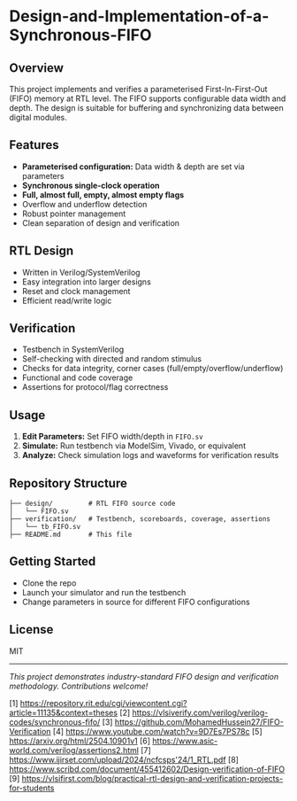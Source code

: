 # Design-and-Implementation-of-a-Synchronous-FIFO
## Overview
This project implements and verifies a parameterised First-In-First-Out (FIFO) memory at RTL level. The FIFO supports configurable data width and depth. The design is suitable for buffering and synchronizing data between digital modules.

## Features
- **Parameterised configuration:** Data width & depth are set via parameters
- **Synchronous single-clock operation**
- **Full, almost full, empty, almost empty flags**
- Overflow and underflow detection
- Robust pointer management
- Clean separation of design and verification

## RTL Design
- Written in Verilog/SystemVerilog
- Easy integration into larger designs
- Reset and clock management
- Efficient read/write logic

## Verification
- Testbench in SystemVerilog
- Self-checking with directed and random stimulus
- Checks for data integrity, corner cases (full/empty/overflow/underflow)
- Functional and code coverage
- Assertions for protocol/flag correctness

## Usage
1. **Edit Parameters:** Set FIFO width/depth in `FIFO.sv`
2. **Simulate:** Run testbench via ModelSim, Vivado, or equivalent
3. **Analyze:** Check simulation logs and waveforms for verification results

## Repository Structure
```
├── design/         # RTL FIFO source code
│   └── FIFO.sv
├── verification/   # Testbench, scoreboards, coverage, assertions
│   └── tb_FIFO.sv
├── README.md       # This file
```

## Getting Started
- Clone the repo
- Launch your simulator and run the testbench
- Change parameters in source for different FIFO configurations

## License
MIT

***

*This project demonstrates industry-standard FIFO design and verification methodology. Contributions welcome!*

[1] https://repository.rit.edu/cgi/viewcontent.cgi?article=11135&context=theses
[2] https://vlsiverify.com/verilog/verilog-codes/synchronous-fifo/
[3] https://github.com/MohamedHussein27/FIFO-Verification
[4] https://www.youtube.com/watch?v=9D7Es7PS78c
[5] https://arxiv.org/html/2504.10901v1
[6] https://www.asic-world.com/verilog/assertions2.html
[7] https://www.ijirset.com/upload/2024/ncfcsps'24/1_RTL.pdf
[8] https://www.scribd.com/document/455412602/Design-verification-of-FIFO
[9] https://vlsifirst.com/blog/practical-rtl-design-and-verification-projects-for-students
